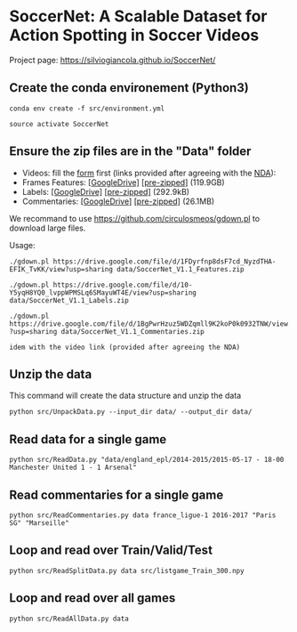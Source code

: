 # SoccerNet: A Scalable Dataset for Action Spotting in Soccer Videos

Project page: https://silviogiancola.github.io/SoccerNet/

## Create the conda environement (Python3)
`conda env create -f src/environment.yml`

`source activate SoccerNet`


## Ensure the zip files are in the "Data" folder
- Videos: fill the [form](https://goo.gl/forms/HXsBbBw6QFMhLvj13) first (links provided after agreeing with the 
[NDA](https://drive.google.com/file/d/1_e9oZ3rp6hHA2Hm2tjUDMBXYqVrlUKwj/view?usp=sharing)):
- Frames Features: 
[[GoogleDrive]](https://drive.google.com/drive/folders/1qkIeQCGaHg0_CUCHvh3hQFTlq26D20Ts?usp=sharing) 
[[pre-zipped]](https://drive.google.com/file/d/1FDyrfnp8dsF7cd_NyzdTHA-EFIK_TvKK/view?usp=sharing) (119.9GB)
- Labels: 
[[GoogleDrive]](https://drive.google.com/drive/folders/1j95bI6G8q434K22wxWRvz2ymA8FF3rei?usp=sharing) 
[[pre-zipped]](https://drive.google.com/file/d/10-Y5yqH8YQ0_lvppWPMSLq6SMayuWT4E/view?usp=sharing) (292.9kB)
- Commentaries: 
[[GoogleDrive]](https://drive.google.com/drive/folders/1XD7Kiqw7rsmMn6fYDxN82BdlD_HfkF49?usp=sharing) 
[[pre-zipped]](https://drive.google.com/file/d/1BgPwrHzuz5WDZqmll9K2koP0k0932TNW/view?usp=sharing) (26.1MB)
 


We recommand to use https://github.com/circulosmeos/gdown.pl to download large files.

Usage:

`./gdown.pl https://drive.google.com/file/d/1FDyrfnp8dsF7cd_NyzdTHA-EFIK_TvKK/view?usp=sharing data/SoccerNet_V1.1_Features.zip`

`./gdown.pl https://drive.google.com/file/d/10-Y5yqH8YQ0_lvppWPMSLq6SMayuWT4E/view?usp=sharing data/SoccerNet_V1.1_Labels.zip`

`./gdown.pl https://drive.google.com/file/d/1BgPwrHzuz5WDZqmll9K2koP0k0932TNW/view?usp=sharing data/SoccerNet_V1.1_Commentaries.zip`

`idem with the video link (provided after agreeing the NDA)`




## Unzip the data
This command will create the data structure and unzip the data

`python src/UnpackData.py --input_dir data/ --output_dir data/`


## Read data for a single game
`python src/ReadData.py "data/england_epl/2014-2015/2015-05-17 - 18-00 Manchester United 1 - 1 Arsenal"`


## Read commentaries for a single game
`python src/ReadCommentaries.py data france_ligue-1 2016-2017 "Paris SG" "Marseille"`


## Loop and read over Train/Valid/Test
`python src/ReadSplitData.py data src/listgame_Train_300.npy`


## Loop and read over all games
`python src/ReadAllData.py data`
